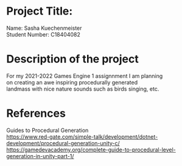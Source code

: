 # Project Title:

Name: Sasha Kuechenmeister <br />
Student Number: C18404082

# Description of the project

For my 2021-2022 Games Engine 1 assignnment I am planning <br />
on creating an awe inspiring procedurally generated <br />
landmass with nice nature sounds such as birds singing, etc. <br />

# References
Guides to Procedural Generation <br />
https://www.red-gate.com/simple-talk/development/dotnet-development/procedural-generation-unity-c/
https://gamedevacademy.org/complete-guide-to-procedural-level-generation-in-unity-part-1/
